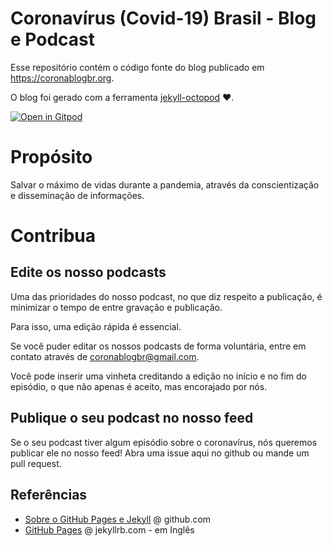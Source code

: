# Coronavírus (Covid-19) Brasil - Blog e Podcast

Esse repositório contém o código fonte do blog publicado em https://coronablogbr.org.

O blog foi gerado com a ferramenta [jekyll-octopod](https://jekyll-octopod.github.io/) :heart:.

[![Open in Gitpod](https://gitpod.io/button/open-in-gitpod.svg)](https://gitpod.io/#https://github.com/coronablogbr/blog-source)

# Propósito

Salvar o máximo de vidas durante a pandemia, através da conscientização e disseminação de informações.

# Contribua

## Edite os nosso podcasts

Uma das prioridades do nosso podcast, no que diz respeito a publicação, é minimizar o tempo de entre gravação e publicação.

Para isso, uma edição rápida é essencial.

Se você puder editar os nossos podcasts de forma voluntária, entre em contato através de coronablogbr@gmail.com.

Você pode inserir uma vinheta creditando a edição no início e no fim do episódio, o que não apenas é aceito, mas encorajado por nós.

## Publique o seu podcast no nosso feed

Se o seu podcast tiver algum episódio sobre o coronavírus, nós queremos publicar ele no nosso feed!
Abra uma issue aqui no github ou mande um pull request.

## Referências

- [Sobre o GitHub Pages e Jekyll](https://help.github.com/pt/github/working-with-github-pages/about-github-pages-and-jekyll) @ github.com
- [GitHub Pages](https://jekyllrb.com/docs/github-pages/) @ jekyllrb.com - em Inglês
